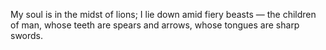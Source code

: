 My soul is in the midst of lions; I lie down amid fiery beasts — the children of man, whose teeth are spears and arrows, whose tongues are sharp swords.
